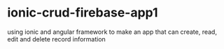 # ionic-crud-firebase-app1
using ionic and angular framework to make an app that can create, read, edit and delete record information
